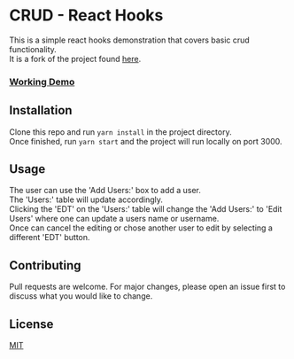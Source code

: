 # CRUD - React Hooks

This is a simple react hooks demonstration that covers basic crud functionality.  
It is a fork of the project found [here](https://github.com/taniarascia/react-hooks).

### [Working Demo](https://dsbarnes.github.io/crud-frame-hooks/)

## Installation

Clone this repo and run `yarn install` in the project directory.  
Once finished, run `yarn start` and the project will run locally on port 3000.  


## Usage

The user can use the 'Add Users:' box to add a user.  
The 'Users:' table will update accordingly.  
Clicking the 'EDT' on the 'Users:' table will change the 'Add Users:' to 'Edit Users'
where one can update a users name or username.  
Once can cancel the editing or chose another user to edit by selecting a different 'EDT' button.  


## Contributing
Pull requests are welcome. For major changes, please open an issue first to discuss what you would like to change.


## License
[MIT](https://choosealicense.com/licenses/mit/)

